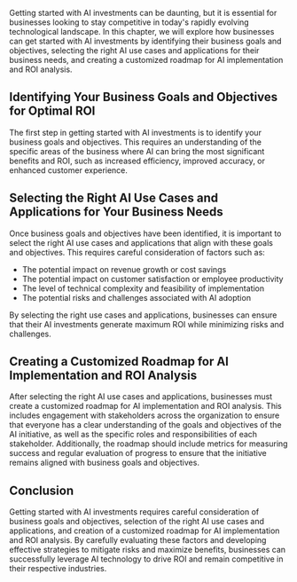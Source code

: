 
Getting started with AI investments can be daunting, but it is essential for businesses looking to stay competitive in today's rapidly evolving technological landscape. In this chapter, we will explore how businesses can get started with AI investments by identifying their business goals and objectives, selecting the right AI use cases and applications for their business needs, and creating a customized roadmap for AI implementation and ROI analysis.

Identifying Your Business Goals and Objectives for Optimal ROI
--------------------------------------------------------------

The first step in getting started with AI investments is to identify your business goals and objectives. This requires an understanding of the specific areas of the business where AI can bring the most significant benefits and ROI, such as increased efficiency, improved accuracy, or enhanced customer experience.

Selecting the Right AI Use Cases and Applications for Your Business Needs
-------------------------------------------------------------------------

Once business goals and objectives have been identified, it is important to select the right AI use cases and applications that align with these goals and objectives. This requires careful consideration of factors such as:

* The potential impact on revenue growth or cost savings
* The potential impact on customer satisfaction or employee productivity
* The level of technical complexity and feasibility of implementation
* The potential risks and challenges associated with AI adoption

By selecting the right use cases and applications, businesses can ensure that their AI investments generate maximum ROI while minimizing risks and challenges.

Creating a Customized Roadmap for AI Implementation and ROI Analysis
--------------------------------------------------------------------

After selecting the right AI use cases and applications, businesses must create a customized roadmap for AI implementation and ROI analysis. This includes engagement with stakeholders across the organization to ensure that everyone has a clear understanding of the goals and objectives of the AI initiative, as well as the specific roles and responsibilities of each stakeholder. Additionally, the roadmap should include metrics for measuring success and regular evaluation of progress to ensure that the initiative remains aligned with business goals and objectives.

Conclusion
----------

Getting started with AI investments requires careful consideration of business goals and objectives, selection of the right AI use cases and applications, and creation of a customized roadmap for AI implementation and ROI analysis. By carefully evaluating these factors and developing effective strategies to mitigate risks and maximize benefits, businesses can successfully leverage AI technology to drive ROI and remain competitive in their respective industries.
